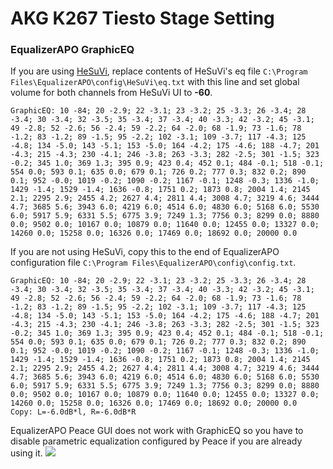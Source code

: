 # AKG K267 Tiesto Stage Setting
### EqualizerAPO GraphicEQ
If you are using [HeSuVi](https://sourceforge.net/projects/hesuvi/), replace contents of HeSuVi's eq file `C:\Program Files\EqualizerAPO\config\HeSuVi\eq.txt` with this line and set global volume for both channels from HeSuVi UI to **-60**.
```
GraphicEQ: 10 -84; 20 -2.9; 22 -3.1; 23 -3.2; 25 -3.3; 26 -3.4; 28 -3.4; 30 -3.4; 32 -3.5; 35 -3.4; 37 -3.4; 40 -3.3; 42 -3.2; 45 -3.1; 49 -2.8; 52 -2.6; 56 -2.4; 59 -2.2; 64 -2.0; 68 -1.9; 73 -1.6; 78 -1.2; 83 -1.2; 89 -1.5; 95 -2.2; 102 -3.1; 109 -3.7; 117 -4.3; 125 -4.8; 134 -5.0; 143 -5.1; 153 -5.0; 164 -4.2; 175 -4.6; 188 -4.7; 201 -4.3; 215 -4.3; 230 -4.1; 246 -3.8; 263 -3.3; 282 -2.5; 301 -1.5; 323 -0.2; 345 1.0; 369 1.3; 395 0.9; 423 0.4; 452 0.1; 484 -0.1; 518 -0.1; 554 0.0; 593 0.1; 635 0.0; 679 0.1; 726 0.2; 777 0.3; 832 0.2; 890 0.1; 952 -0.0; 1019 -0.2; 1090 -0.2; 1167 -0.1; 1248 -0.3; 1336 -1.0; 1429 -1.4; 1529 -1.4; 1636 -0.8; 1751 0.2; 1873 0.8; 2004 1.4; 2145 2.1; 2295 2.9; 2455 4.2; 2627 4.4; 2811 4.4; 3008 4.7; 3219 4.6; 3444 4.7; 3685 5.6; 3943 6.0; 4219 6.0; 4514 6.0; 4830 6.0; 5168 6.0; 5530 6.0; 5917 5.9; 6331 5.5; 6775 3.9; 7249 1.3; 7756 0.3; 8299 0.0; 8880 0.0; 9502 0.0; 10167 0.0; 10879 0.0; 11640 0.0; 12455 0.0; 13327 0.0; 14260 0.0; 15258 0.0; 16326 0.0; 17469 0.0; 18692 0.0; 20000 0.0
```
If you are not using HeSuVi, copy this to the end of EqualizerAPO configuration file `C:\Program Files\EqualizerAPO\config\config.txt`.
```
GraphicEQ: 10 -84; 20 -2.9; 22 -3.1; 23 -3.2; 25 -3.3; 26 -3.4; 28 -3.4; 30 -3.4; 32 -3.5; 35 -3.4; 37 -3.4; 40 -3.3; 42 -3.2; 45 -3.1; 49 -2.8; 52 -2.6; 56 -2.4; 59 -2.2; 64 -2.0; 68 -1.9; 73 -1.6; 78 -1.2; 83 -1.2; 89 -1.5; 95 -2.2; 102 -3.1; 109 -3.7; 117 -4.3; 125 -4.8; 134 -5.0; 143 -5.1; 153 -5.0; 164 -4.2; 175 -4.6; 188 -4.7; 201 -4.3; 215 -4.3; 230 -4.1; 246 -3.8; 263 -3.3; 282 -2.5; 301 -1.5; 323 -0.2; 345 1.0; 369 1.3; 395 0.9; 423 0.4; 452 0.1; 484 -0.1; 518 -0.1; 554 0.0; 593 0.1; 635 0.0; 679 0.1; 726 0.2; 777 0.3; 832 0.2; 890 0.1; 952 -0.0; 1019 -0.2; 1090 -0.2; 1167 -0.1; 1248 -0.3; 1336 -1.0; 1429 -1.4; 1529 -1.4; 1636 -0.8; 1751 0.2; 1873 0.8; 2004 1.4; 2145 2.1; 2295 2.9; 2455 4.2; 2627 4.4; 2811 4.4; 3008 4.7; 3219 4.6; 3444 4.7; 3685 5.6; 3943 6.0; 4219 6.0; 4514 6.0; 4830 6.0; 5168 6.0; 5530 6.0; 5917 5.9; 6331 5.5; 6775 3.9; 7249 1.3; 7756 0.3; 8299 0.0; 8880 0.0; 9502 0.0; 10167 0.0; 10879 0.0; 11640 0.0; 12455 0.0; 13327 0.0; 14260 0.0; 15258 0.0; 16326 0.0; 17469 0.0; 18692 0.0; 20000 0.0
Copy: L=-6.0dB*l, R=-6.0dB*R
```
EqualizerAPO Peace GUI does not work with GraphicEQ so you have to disable parametric equalization configured by Peace if you are already using it.
![](https://raw.githubusercontent.com/jaakkopasanen/AutoEq/master/results/Headphone.com/innerfidelity/onear/AKG%20K267%20Tiesto%20Stage%20Setting/AKG%20K267%20Tiesto%20Stage%20Setting.png)

